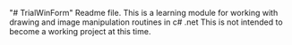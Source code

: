 "# TrialWinForm" 
Readme file.
This is a learning module for working with drawing and image manipulation routines in c# .net
This is not intended to become a working project at this time.

